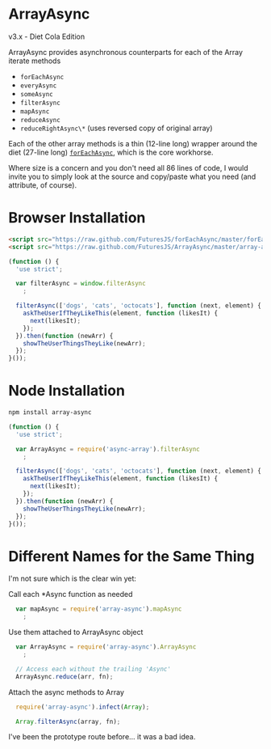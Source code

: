 ArrayAsync
===

v3.x - Diet Cola Edition

ArrayAsync provides asynchronous counterparts for each of the Array iterate methods

  * `forEachAsync`
  * `everyAsync`
  * `someAsync`
  * `filterAsync`
  * `mapAsync`
  * `reduceAsync`
  * `reduceRightAsync\*` (uses reversed copy of original array)

Each of the other array methods is a thin (12-line long) wrapper around the
diet (27-line long) [`forEachAsync`](https://github.com/FuturesJS/forEachAsync),
which is the core workhorse.

Where size is a concern and you don't need all 86 lines of code,
I would invite you to simply look at the source and copy/paste
what you need (and attribute, of course).

Browser Installation
===

```html
<script src="https://raw.github.com/FuturesJS/forEachAsync/master/forEachAsync.js"></script>
<script src="https://raw.github.com/FuturesJS/ArrayAsync/master/array-async.js"></script>
```

```javascript
(function () {
  'use strict';

  var filterAsync = window.filterAsync
    ;

  filterAsync(['dogs', 'cats', 'octocats'], function (next, element) {
    askTheUserIfTheyLikeThis(element, function (likesIt) {
      next(likesIt);
    });
  }).then(function (newArr) {
    showTheUserThingsTheyLike(newArr);
  });
}());
```

Node Installation
===

```bash
npm install array-async
```

```javascript
(function () {
  'use strict';

  var ArrayAsync = require('async-array').filterAsync
    ;

  filterAsync(['dogs', 'cats', 'octocats'], function (next, element) {
    askTheUserIfTheyLikeThis(element, function (likesIt) {
      next(likesIt);
    });
  }).then(function (newArr) {
    showTheUserThingsTheyLike(newArr);
  });
}());
```

Different Names for the Same Thing
===

I'm not sure which is the clear win yet:

Call each \*Async function as needed
```javascript
  var mapAsync = require('array-async').mapAsync
    ;
```

Use them attached to ArrayAsync object
```javascript
  var ArrayAsync = require('array-async').ArrayAsync
    ;

  // Access each without the trailing 'Async'
  ArrayAsync.reduce(arr, fn);
```

Attach the async methods to Array
```javascript
  require('array-async').infect(Array);

  Array.filterAsync(array, fn);
```

I've been the prototype route before... it was a bad idea.
